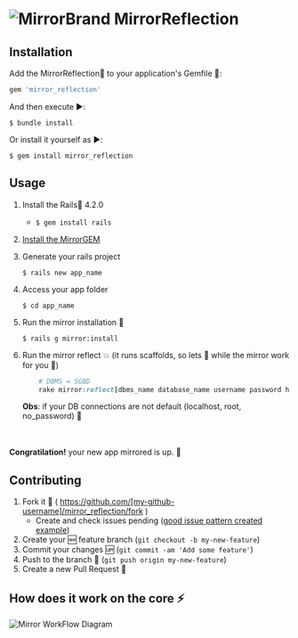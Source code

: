 # ![MirrorBrand](https://raw.githubusercontent.com/MirrorReflection/rails_mirror_reflection/master/modeling/logos/MirrorLogo.min.png)   MirrorReflection

## Installation

Add the MirrorReflection:gem: to your application's Gemfile :page_facing_up::

```ruby
gem 'mirror_reflection'
```

And then execute :arrow_forward::

    $ bundle install

Or install it yourself as :arrow_forward::

    $ gem install mirror_reflection

## Usage
1. Install the Rails:gem: 4.2.0
    * ``` $ gem install rails ```
2. [Install the MirrorGEM](#installation)
3. Generate your rails project

    ``` $ rails new app_name ```
    
4. Access your app folder

    ``` $ cd app_name ```
    
5. Run the mirror installation :dash:

    ``` $ rails g mirror:install ```
    
6. Run the mirror reflect :boom: (it runs scaffolds, so lets :pizza: while the mirror work for you :tada:)

    ```rake
        # DBMS = SGBD 
        rake mirror:reflect[dbms_name database_name username password host]
    ```
    __Obs__: if your DB connections are not default (localhost, root, no_password) :beers:

<br><br>
__Congratilation!__ your new app mirrored is up. :tada:

## Contributing

1. Fork it :twisted_rightwards_arrows: ( https://github.com/[my-github-username]/mirror_reflection/fork )
    * Create and check issues pending ([good issue pattern created example](https://github.com/MirrorReflection/rails_mirror_reflection/issues/12))
2. Create your :new: feature branch (`git checkout -b my-new-feature`)
3. Commit your changes :up: (`git commit -am 'Add some feature'`)
4. Push to the branch :repeat: (`git push origin my-new-feature`)
5. Create a new Pull Request :repeat_one:


## How does it work on the core :zap:
![Mirror WorkFlow Diagram](https://raw.githubusercontent.com/MirrorReflection/rails_mirror_reflection/master/modeling/diagrams/Mirror%20-%20WorkFlow.png)
